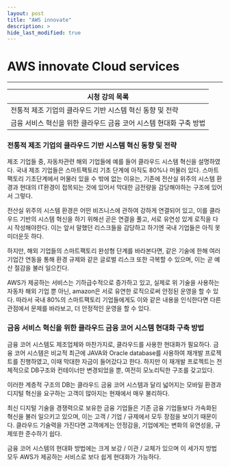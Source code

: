 ```yaml
---
layout: post
title: "AWS innovate"
description: >
hide_last_modified: true
---
```


# AWS innovate Cloud services

---

| **시청 강의 목록**                                                 |
| ------------------------------------------------------------------ |
| 전통적 제조 기업의 클라우드 기반 시스템 혁신 동향 및 전략          |
| 금융 서비스 혁신을 위한 클라우드 금융 코어 시스템 현대화 구축 방법 |

### **전통적 제조 기업의 클라우드 기반 시스템 혁신 동향 및 전략**

제조 기업들 중, 자동차관련 해외 기업들에 예를 들어 클라우드 시스템 혁신을 설명하였다. 국내 제조 기업들은 스마트팩토리 기초 단계에 아직도 80%나 머물러 있다. 스마트팩토리 기초단계에서 머물러 있을 수 밖에 없는 이유는, 기존에 전산실 위주의 시스템 환경과 현대의 IT환경이 접목되는 것에 있어서 막대한 금전량을 감당해야하는 구조에 있어서 그렇다.

전산실 위주의 시스템 환경은 어떤 비즈니스에 관하여 강하게 연결되어 있고, 이를 클라우드 기반의 시스템 혁신을 하기 위해선 곧은 연결을 풀고, 서로 유연성 있게 로직을 다시 작성해야한다. 이는 앞서 말했던 리스크들을 감당하고 하기엔 국내 기업들은 아직 못 미더운듯 하다.

하지만, 해외 기업들의 스마트팩토리 완성형 단계를 바라본다면, 같은 기술에 한해 여러 기업간 연동을 통해 환경 규제와 같은 글로벌 리스크 또한 극복할 수 있으며, 이는 곧 예산 절감을 불러 일으킨다.

AWS가 제공하는 서비스는 기하급수적으로 증가하고 있고, 실제로 위 기술을 사용하는 자동차 해외 기업 뿐 아닌, amazon은 서로 유연한 로직으로써 안정된 운영을 할 수 있다. 따라서 국내 80%의 스마트팩토리 기업들에게도 이와 같은 내용을 인식한다면 다른 관점에서 문제를 바라보고, 더 안정적인 운영을 할 수 있다.

### **금융 서비스 혁신을 위한 클라우드 금융 코어 시스템 현대화 구축 방법**

금융 코어 시스템도 제조업체와 마찬가지로, 클라우드를 사용한 현대화가 필요하다.
금융 코어 시스템은 비교적 최근에 JAVA와 Oracle database를 사용하여 재개발 프로젝트를 진행하였고, 이때 막대한 자금이 들어갔다고 한다. 하지만 이 재개발 프로젝트는 전체적으로 DB구조와 컨테이너만 변경되었을 뿐, 여전히 모노리틱한 구조를 갖고있다.

이러한 계층적 구조의 DB는 클라우드 금융 코어 시스템과 달리 넓어지는 모바일 환경과 디지털 혁신을 요구하는 고객이 많아지는 현재에서 매우 불리하다.

최신 디지털 기술을 경쟁력으로 보유한 금융 기업들은 기존 금융 기업들보다 가속화된 혁신을 불러 일으키고 있으며, 이는 고객 / 기업 / 규제에서 모두 장점을 보이기 때문이다.
클라우드 기술력을 가진다면 고객에게는 안정감을, 기업에게는 변화의 유연성을, 규제또한 준수하기 쉽다.

금융 코어 시스템의 현대화 방법에는 크게 보강 / 이관 / 교체가 있으며 이 세가지 방법 모두 AWS가 제공하는 서비스로 보다 쉽게 현대화가 가능하다.
